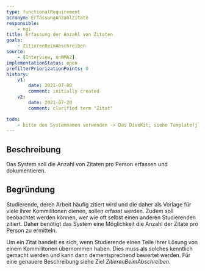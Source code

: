 ```yaml
---
type: functionalRequirement
acronym: ErfassungAnzahlZitate
responsible: 
    - ngi
title: Erfassung der Anzahl von Zitaten
goals: 
    - ZitierenBeimAbschreiben
source:
    - [Interview, nnWMA2]
implementationStatus: open
prefilterPriorizationPoints: 0
history:
    v1:
        date: 2021-07-08
        comment: initially created
    v2: 
        date: 2021-07-20
        comment: clarified term "Zitat"

todo:
    - bitte den Systemnamen verwenden -> Das DiveKit; siehe Template(jlü)
---
```


## Beschreibung
Das System soll die Anzahl von Zitaten pro Person erfassen und dokumentieren.

## Begründung
Studierende, deren Arbeit häufig zitiert wird und die daher als Vorlage für viele ihrer Kommilitonen dienen, sollen erfasst werden. Zudem soll beobachtet werden können, wer wie oft selbst einen anderen Studierenden zitiert. Daher benötigt das System eine Möglichkeit die Anzahl der Zitate pro Person zu ermitteln.

Um ein Zitat handelt es sich, wenn Studierende einen Teile ihrer Lösung von einem Kommilitonen übernommen haben. Dies muss als solches kenntlich gemacht werden und kann dann dementsprechend bewertet werden. Für eine genauere Beschreibung siehe Ziel _ZitierenBeimAbschreiben_.
